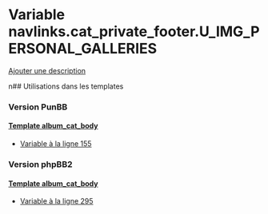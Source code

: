 # Variable navlinks.cat_private_footer.U_IMG_PERSONAL_GALLERIES
[Ajouter une description](https://fa-tvars.appspot.com/navlinks.cat_private_footer.U_IMG_PERSONAL_GALLERIES)

n## Utilisations dans les templates

### Version PunBB

#### [Template album_cat_body](punbb/album_cat_body.md)
* [Variable à la ligne 155](../punbb/album_cat_body.tpl#L155)

### Version phpBB2

#### [Template album_cat_body](subsilver/album_cat_body.md)
* [Variable à la ligne 295](../subsilver/album_cat_body.tpl#L295)